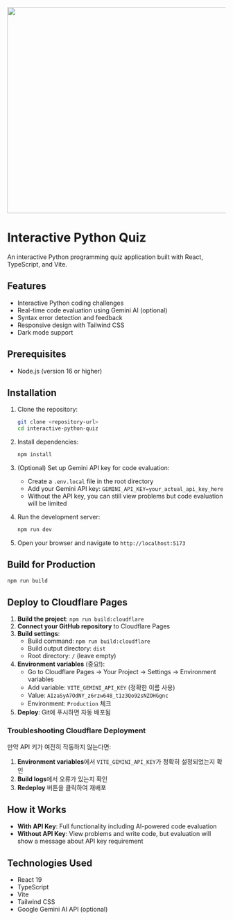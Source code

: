 <div align="center">
<img width="1200" height="475" alt="GHBanner" src="https://github.com/user-attachments/assets/0aa67016-6eaf-458a-adb2-6e31a0763ed6" />
</div>

# Interactive Python Quiz

An interactive Python programming quiz application built with React, TypeScript, and Vite.

## Features

- Interactive Python coding challenges
- Real-time code evaluation using Gemini AI (optional)
- Syntax error detection and feedback
- Responsive design with Tailwind CSS
- Dark mode support

## Prerequisites

- Node.js (version 16 or higher)

## Installation

1. Clone the repository:
   ```bash
   git clone <repository-url>
   cd interactive-python-quiz
   ```

2. Install dependencies:
   ```bash
   npm install
   ```

3. (Optional) Set up Gemini API key for code evaluation:
   - Create a `.env.local` file in the root directory
   - Add your Gemini API key: `GEMINI_API_KEY=your_actual_api_key_here`
   - Without the API key, you can still view problems but code evaluation will be limited

4. Run the development server:
   ```bash
   npm run dev
   ```

5. Open your browser and navigate to `http://localhost:5173`

## Build for Production

```bash
npm run build
```

## Deploy to Cloudflare Pages

1. **Build the project**: `npm run build:cloudflare`
2. **Connect your GitHub repository** to Cloudflare Pages
3. **Build settings**:
   - Build command: `npm run build:cloudflare`
   - Build output directory: `dist`
   - Root directory: `/` (leave empty)
4. **Environment variables** (중요!):
   - Go to Cloudflare Pages → Your Project → Settings → Environment variables
   - Add variable: `VITE_GEMINI_API_KEY` (정확한 이름 사용)
   - Value: `AIzaSyA7OdNY_z6rzw648_t1z3Qo92sNZOHGgnc`
   - Environment: `Production` 체크
5. **Deploy**: Git에 푸시하면 자동 배포됨

### Troubleshooting Cloudflare Deployment

만약 API 키가 여전히 작동하지 않는다면:
1. **Environment variables**에서 `VITE_GEMINI_API_KEY`가 정확히 설정되었는지 확인
2. **Build logs**에서 오류가 있는지 확인
3. **Redeploy** 버튼을 클릭하여 재배포

## How it Works

- **With API Key**: Full functionality including AI-powered code evaluation
- **Without API Key**: View problems and write code, but evaluation will show a message about API key requirement

## Technologies Used

- React 19
- TypeScript
- Vite
- Tailwind CSS
- Google Gemini AI API (optional)
